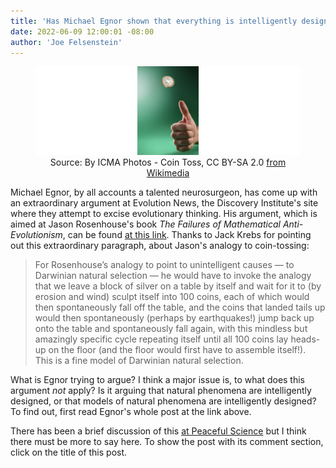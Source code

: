 ```yaml
---
title: 'Has Michael Egnor shown that everything is intelligently designed? '
date: 2022-06-09 12:00:01 -08:00
author: 'Joe Felsenstein'
---
```


<figure><img src="/uploads/2022/cointoss.jpg" alt="[image of coin toss]"/>
<figcaption><div align="center"> Source: By ICMA Photos - Coin Toss, CC BY-SA 2.0 <a href="https://commons.wikimedia.org/w/index.php?curid=71147286">from Wikimedia</a></div></figcaption>
</figure>
<p>
  <p>
Michael Egnor, by all accounts a talented neurosurgeon, has come up with an extraordinary argument at Evolution News, the Discovery Institute's site where they attempt to excise evolutionary thinking.  His argument, which is aimed at
Jason Rosenhouse's book <em>The Failures of Mathematical Anti-Evolutionism</em>, can be found <a href="https://evolutionnews.org/2022/06/rosenhouses-blunder-another-nonsensical-mathematical-argument-against-intelligent-design/">at this link</a>.   Thanks to Jack Krebs for pointing out this extraordinary paragraph, about Jason's analogy to coin-tossing:

<blockquote>
For Rosenhouse’s analogy to point to unintelligent causes — to Darwinian natural selection — he would have to invoke the analogy that we leave a block of silver on a table by itself and wait for it to (by erosion and wind) sculpt itself into 100 coins, each of which would then spontaneously fall off the table, and the coins that landed tails up would then spontaneously (perhaps by earthquakes!) jump back up onto the table and spontaneously fall again, with this mindless but amazingly specific cycle repeating itself until all 100 coins lay heads-up on the floor (and the floor would first have to assemble itself!). This is a fine model of Darwinian natural selection.
</blockquote>

What is Egnor trying to argue?  I think a major issue is, to what does this argument <em>not</em> apply?  Is it arguing that natural phenomena are intelligently designed, or that models of natural phenomena are intelligently designed? To
find out, first read Egnor's whole post at the link above.

There has been a brief discussion of this <a href="https://discourse.peacefulscience.org/t/rosenhouse-s-blunder-another-nonsensical-mathematical-argument-against-intelligent-design/15156">at Peaceful Science</a> but I think there must be more to say here.  To show the post with its comment section, click on the title of this post.
